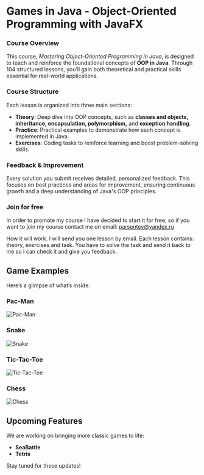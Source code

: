 # Games in Java - Object-Oriented Programming with JavaFX

### Course Overview

This course, *Mastering Object-Oriented Programming in Java*, 
is designed to teach and reinforce the foundational concepts of **OOP in Java**. 
Through 104 structured lessons, you’ll gain both theoretical and practical skills essential for real-world applications.

### Course Structure

Each lesson is organized into three main sections:
- **Theory**: Deep dive into OOP concepts, such as **classes and objects, inheritance, encapsulation, polymorphism,** and **exception handling**.
- **Practice**: Practical examples to demonstrate how each concept is implemented in Java.
- **Exercises**: Coding tasks to reinforce learning and boost problem-solving skills.

### Feedback & Improvement

Every solution you submit receives detailed, personalized feedback. This focuses on best practices and areas for improvement, ensuring continuous growth and a deep understanding of Java's OOP principles.

### Join for free

In order to promote my course I have decided to start it for free,
so if you want to join my course contact me on email: parsentev@yandex.ru

How it will work. I will send you one lesson by email. Each lesson contains: theory, exercises and task.
You have to solve the task and send it back to me so I can check it and give you feedback.


## Game Examples

Here’s a glimpse of what’s inside:

### Pac-Man
![Pac-Man](images/Pac_Man_Game.png)

### Snake
![Snake](images/Snake.png)

### Tic-Tac-Toe
![Tic-Tac-Toe](images/TicTacToe.png)

### Chess
![Chess](images/Chess.png)

## Upcoming Features

We are working on bringing more classic games to life:
- **SeaBattle**
- **Tetris**

Stay tuned for these updates!

